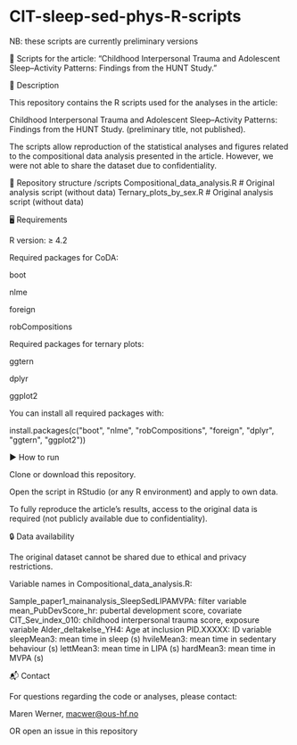 # CIT-sleep-sed-phys-R-scripts

NB: these scripts are currently preliminary versions

📘 Scripts for the article: “Childhood Interpersonal Trauma and Adolescent Sleep–Activity Patterns: Findings from the HUNT Study.”

📄 Description

This repository contains the R scripts used for the analyses in the article:

Childhood Interpersonal Trauma and Adolescent Sleep–Activity Patterns: Findings from the HUNT Study. (preliminary title, not published).

The scripts allow reproduction of the statistical analyses and figures related to the compositional data analysis presented in the article. However, we were not able to share the dataset due to confidentiality.

📂 Repository structure
/scripts
    Compositional_data_analysis.R        # Original analysis script (without data)
    Ternary_plots_by_sex.R                # Original analysis script (without data)


🖥️ Requirements

R version: ≥ 4.2

Required packages for CoDA:

boot

nlme

foreign

robCompositions

Required packages for ternary plots:

ggtern

dplyr

ggplot2

You can install all required packages with:

install.packages(c("boot", "nlme", "robCompositions", "foreign", "dplyr", "ggtern", "ggplot2"))

▶️ How to run

Clone or download this repository.

Open the script in RStudio (or any R environment) and apply to own data.

To fully reproduce the article’s results, access to the original data is required (not publicly available due to confidentiality).

🔒 Data availability

The original dataset cannot be shared due to ethical and privacy restrictions.

Variable names in Compositional_data_analysis.R:

Sample_paper1_mainanalysis_SleepSedLIPAMVPA: filter variable
mean_PubDevScore_hr: pubertal development score, covariate
CIT_Sev_index_010: childhood interpersonal trauma score, exposure variable 
Alder_deltakelse_YH4: Age at inclusion
PID.XXXXX: ID variable 
sleepMean3: mean time in sleep (s)
hvileMean3: mean time in sedentary behaviour (s)
lettMean3: mean time in LIPA (s)
hardMean3: mean time in MVPA (s)

📬 Contact

For questions regarding the code or analyses, please contact:

Maren Werner, 
macwer@ous-hf.no

OR open an issue
 in this repository
